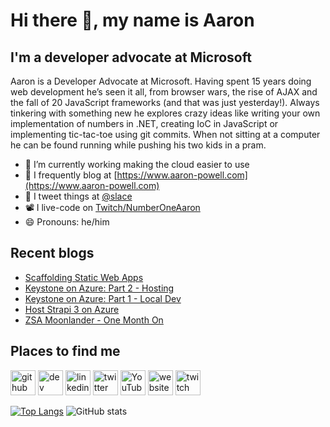 # Hi there 👋, my name is Aaron

## I'm a developer advocate at Microsoft

Aaron is a Developer Advocate at Microsoft. Having spent 15 years doing web development he’s seen it all, from browser wars, the rise of AJAX and the fall of 20 JavaScript frameworks (and that was just yesterday!). Always tinkering with something new he explores crazy ideas like writing your own implementation of numbers in .NET, creating IoC in JavaScript or implementing tic-tac-toe using git commits. When not sitting at a computer he can be found running while pushing his two kids in a pram.

- 🔭 I’m currently working making the cloud easier to use
- 📄 I frequently blog at [https://www.aaron-powell.com](https://www.aaron-powell.com)
- 📣 I tweet things at [@slace](https://twitter.com/slace)
- 📽 I live-code on [Twitch/NumberOneAaron](https://www.twitch.tv/numberoneaaron)
- 😄 Pronouns: he/him

## Recent blogs

<!--START_SECTION:posts-->
* [Scaffolding Static Web Apps](https:&#x2F;&#x2F;www.aaron-powell.com&#x2F;posts&#x2F;2021-11-16-scaffolding-static-web-apps&#x2F;)
* [Keystone on Azure: Part 2 - Hosting](https:&#x2F;&#x2F;www.aaron-powell.com&#x2F;posts&#x2F;2021-11-02-keystone-on-azure-part-2-hosting&#x2F;)
* [Keystone on Azure: Part 1 - Local Dev](https:&#x2F;&#x2F;www.aaron-powell.com&#x2F;posts&#x2F;2021-11-02-keystone-on-azure-part-1-local-dev&#x2F;)
* [Host Strapi 3 on Azure](https:&#x2F;&#x2F;www.aaron-powell.com&#x2F;posts&#x2F;2021-10-14-host-strapi-3-on-azure&#x2F;)
* [ZSA Moonlander - One Month On](https:&#x2F;&#x2F;www.aaron-powell.com&#x2F;posts&#x2F;2021-09-01-zsa-moonlander-one-month-on&#x2F;)
<!--END_SECTION:posts-->

## Places to find me

[<img src='https://cdn.jsdelivr.net/npm/simple-icons@3.0.1/icons/github.svg' alt='github' height='40'>](https://github.com/aaronpowell) [<img src='https://cdn.jsdelivr.net/npm/simple-icons@3.0.1/icons/dev-dot-to.svg' alt='dev' height='40'>](https://dev.to/aaronpowell) [<img src='https://cdn.jsdelivr.net/npm/simple-icons@3.0.1/icons/linkedin.svg' alt='linkedin' height='40'>](https://www.linkedin.com/in/aaron-powell-66038631/) [<img src='https://cdn.jsdelivr.net/npm/simple-icons@3.0.1/icons/twitter.svg' alt='twitter' height='40'>](https://twitter.com/slace) [<img src='https://cdn.jsdelivr.net/npm/simple-icons@3.0.1/icons/youtube.svg' alt='YouTube' height='40'>](https://www.youtube.com/channel/aaronpowelldev) [<img src='https://cdn.jsdelivr.net/npm/simple-icons@3.0.1/icons/icloud.svg' alt='website' height='40'>](https://www.aaron-powell.com) [<img src='https://cdn.jsdelivr.net/npm/simple-icons@3.0.1/icons/twitch.svg' alt='twitch' height='40'>](https://www.twitch.tv/numberoneaaron)

[![Top Langs](https://github-readme-stats.vercel.app/api/top-langs/?username=aaronpowell)](https://github.com/anuraghazra/github-readme-stats) ![GitHub stats](https://github-readme-stats.vercel.app/api?username=aaronpowell&show_icons=true)
